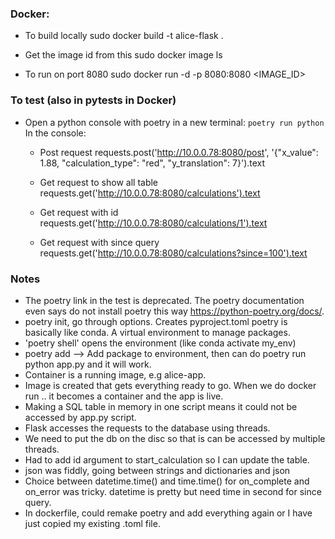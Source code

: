 ### Docker:
- To build locally
sudo docker build -t alice-flask .

- Get the image id from this
sudo docker image ls

- To run on port 8080
sudo docker run -d -p 8080:8080 <IMAGE_ID>

### To test (also in pytests in Docker)
- Open a python console with poetry in a new terminal: `poetry run python`
	In the console:
	- Post request
	requests.post('http://10.0.0.78:8080/post', '{"x_value": 1.88, "calculation_type": "red", "y_translation": 7}').text

	- Get request to show all table
	requests.get('http://10.0.0.78:8080/calculations').text

	- Get request with id
	requests.get('http://10.0.0.78:8080/calculations/1').text

	- Get request with since query
	requests.get('http://10.0.0.78:8080/calculations?since=100').text


### Notes
- The poetry link in the test is deprecated. The poetry
   documentation even says do not install poetry this way
   https://python-poetry.org/docs/.
- poetry init, go through options. Creates pyproject.toml poetry is
   basically like conda. A virtual environment to manage packages.
- 'poetry shell' opens the environment (like conda activate my_env)
- poetry add <package name> --> Add package to environment, then can do
   poetry run python app.py and it will work.
- Container is a running image, e.g alice-app.
- Image is created that gets everything ready to go. When we do docker
   run .. it becomes a container and the app is live.
- Making a SQL table in memory in one script means it could not be
   accessed by app.py script.
- Flask accesses the requests to the database using threads.
- We need to put the db on the disc so that is can be accessed by
   multiple threads.
- Had to add id argument to start_calculation so I can update the table.
- json was fiddly, going between strings and dictionaries and json
- Choice between datetime.time() and time.time() for on_complete and
   on_error was tricky. datetime is pretty but need time in second for
   since query.
- In dockerfile, could remake poetry and add everything again or I have
   just copied my existing .toml file.
